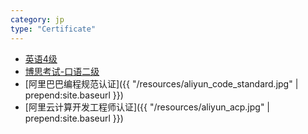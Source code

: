 ```yaml
---
category: jp
type: "Certificate"
---
```


+ [英语4级](javascript:void();)
+ [博思考试-口语二级](javascript:void();)
+ [阿里巴巴编程规范认证]({{ "/resources/aliyun_code_standard.jpg" | prepend:site.baseurl }})
+ [阿里云计算开发工程师认证]({{ "/resources/aliyun_acp.jpg" | prepend:site.baseurl }})
